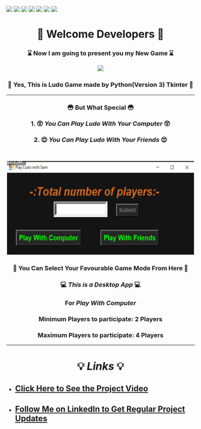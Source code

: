 ![](https://img.shields.io/badge/Programming_Language-Python-blue.svg)
![](https://img.shields.io/badge/Main_Tool_Used-Tkinter-gold.svg)
![](https://img.shields.io/badge/Supporting_Tool_Used-Pillow-orange.svg)
![](https://img.shields.io/badge/Game-Ludo-yellow.svg)
![](https://img.shields.io/badge/Mode-AI-orange.svg)
![](https://img.shields.io/badge/Python_Version-3.9-brown.svg)
![](https://img.shields.io/badge/Status-Complete-green.svg)

<h1 align="center"> 💝 Welcome Developers 💝  </h1>

<h3 align="center"><b>  ⌛ Now I am going to present you my New Game ⌛ </b></h3>

<p align="center"><img src="https://github.com/SamarpanCoder2002/Project-Guidance/blob/main/Desktop%20Application/Intermediate/Python/Ludo_Game/ludo_gif.gif?raw=true"></p>

### <p align="center"><b>💖 Yes, This is Ludo Game made by Python(Version 3) Tkinter 💖</b></p>

***

<h3 align="center"><b>😳 But What Special 😳</b></h3>

<h3 align="center"> 1. 😲 <i>You Can Play Ludo With Your Computer</i> 😲 </h3>
<h3 align="center"> 2. 😍  <i>You Can Play Ludo With Your Friends</i> 😍 </h3>
</br>

<p align="center"><img src="Documents\entry.png" width=500px height=250px></p>
<h3 align="center"><b>🙋 You Can Select Your Favourable Game Mode From Here 🙋</b></h3>
<h3 align="center"> 💻 <b><i>This is a Desktop App</i></b> 💻</h3>
<h3 align="center">For <b><i>Play With Computer</i></b></h3>


### <p align="center"> Minimum Players to participate: 2 Players</p>
### <p align="center"> Maximum Players to participate: 4 Players</p>


---
# <p align="center">💡 ***_Links_*** 💡</p>
- ## [Click Here to See the Project Video](https://youtu.be/K6LHcfr1HMQ "LCO")

- ## [Follow Me on LinkedIn to Get Regular Project Updates](https://www.linkedin.com/in/samarpan-dasgupta-4aa1061b0/ "LCO")



